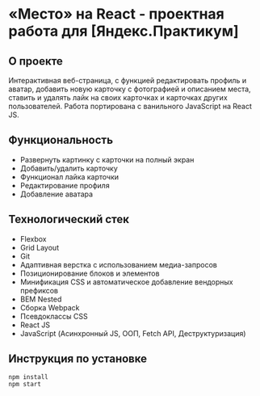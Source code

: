# «Место» на React - проектная работа для [Яндекс.Практикум]


## О проекте
Интерактивная веб-страница, c функцией редактировать профиль и аватар, добавить новую карточку с фотографией и описанием места, ставить и удалять лайк на своих карточках и карточках других пользователей.
Работа портирована с ванильного JavaScript на React JS.

## Функциональность

* Развернуть картинку с карточки на полный экран
* Добавить/удалить карточку
* Функционал лайка карточки
* Редактирование профиля
* Добавление аватара


## Технологический стек

* Flexbox
* Grid Layout
* Git
* Адаптивная верстка с использованием медиа-запросов
* Позиционирование блоков и элементов
* Минификация CSS и автоматическое добавление вендорных префиксов
* BEM Nested
* Сборка Webpack
* Псевдоклассы CSS
* React JS
* JavaScript (Асинхронный JS, ООП, Fetch API, Деструктуризация)




## Инструкция по установке
```
npm install
npm start
```
